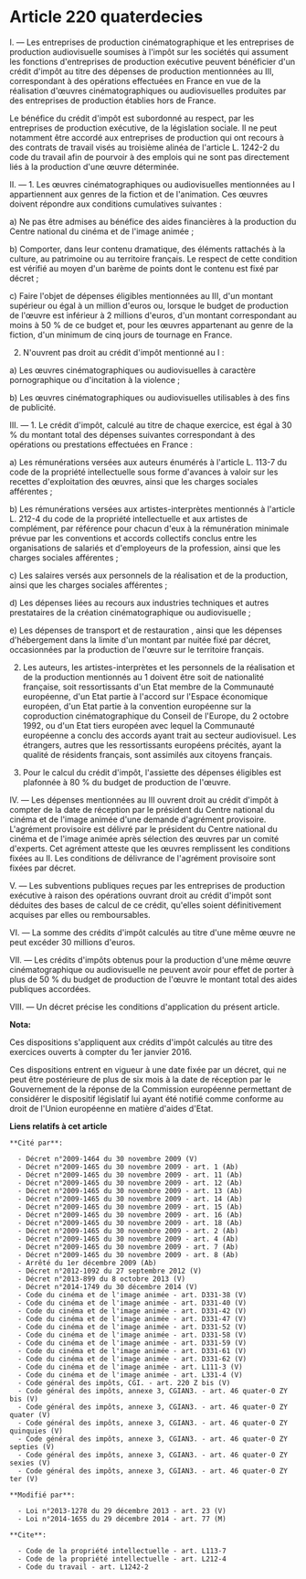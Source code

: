 # Article 220 quaterdecies

I. ― Les entreprises de production cinématographique et les entreprises de production audiovisuelle soumises à l'impôt sur
les sociétés qui assument les fonctions d'entreprises de production exécutive peuvent bénéficier d'un crédit d'impôt au titre
des dépenses de production mentionnées au III, correspondant à des opérations effectuées en France en vue de la réalisation
d'œuvres cinématographiques ou audiovisuelles produites par des entreprises de production établies hors de France. 

Le bénéfice du crédit d'impôt est subordonné au respect, par les entreprises de production exécutive, de la législation
sociale. Il ne peut notamment être accordé aux entreprises de production qui ont recours à des contrats de travail visés au
troisième alinéa de l'article L. 1242-2 du code du travail afin de pourvoir à des emplois qui ne sont pas directement liés à
la production d'une œuvre déterminée. 

II. ― 1. Les œuvres cinématographiques ou audiovisuelles mentionnées au I appartiennent aux genres de la fiction et de
l'animation. Ces œuvres doivent répondre aux conditions cumulatives suivantes : 

a) Ne pas être admises au bénéfice des aides financières à la production du Centre national du cinéma et de l'image animée ; 

b) Comporter, dans leur contenu dramatique, des éléments rattachés à la culture, au patrimoine ou au territoire français. Le
respect de cette condition est vérifié au moyen d'un barème de points dont le contenu est fixé par décret ; 

c) Faire l'objet de dépenses éligibles mentionnées au III, d'un montant supérieur ou égal à un million d'euros ou, lorsque le
budget de production de l'œuvre est inférieur à 2 millions d'euros, d'un montant correspondant au moins à 50 % de ce budget
et, pour les œuvres appartenant au genre de la fiction, d'un minimum de cinq jours de tournage en France. 

2. N'ouvrent pas droit au crédit d'impôt mentionné au I : 

a) Les œuvres cinématographiques ou audiovisuelles à caractère pornographique ou d'incitation à la violence ; 

b) Les œuvres cinématographiques ou audiovisuelles utilisables à des fins de publicité. 

III. ― 1. Le crédit d'impôt, calculé au titre de chaque exercice, est égal à 30 % du montant total des dépenses suivantes
correspondant à des opérations ou prestations effectuées en France : 

a) Les rémunérations versées aux auteurs énumérés à l'article L. 113-7 du code de la propriété intellectuelle sous forme
d'avances à valoir sur les recettes d'exploitation des œuvres, ainsi que les charges sociales afférentes ; 

b) Les rémunérations versées aux artistes-interprètes mentionnés à l'article L. 212-4 du code de la propriété intellectuelle
et aux artistes de complément, par référence pour chacun d'eux à la rémunération minimale prévue par les conventions et
accords collectifs conclus entre les organisations de salariés et d'employeurs de la profession, ainsi que les charges
sociales afférentes ; 

c) Les salaires versés aux personnels de la réalisation et de la production, ainsi que les charges sociales afférentes ; 

d) Les dépenses liées au recours aux industries techniques et autres prestataires de la création cinématographique ou
audiovisuelle ; 

e) Les dépenses de transport et de restauration , ainsi que les dépenses d'hébergement dans la limite d'un montant par nuitée
fixé par décret, occasionnées par la production de l'œuvre sur le territoire français. 

2. Les auteurs, les artistes-interprètes et les personnels de la réalisation et de la production mentionnés au 1 doivent être
soit de nationalité française, soit ressortissants d'un Etat membre de la Communauté européenne, d'un Etat partie à l'accord
sur l'Espace économique européen, d'un Etat partie à la convention européenne sur la coproduction cinématographique du
Conseil de l'Europe, du 2 octobre 1992, ou d'un Etat tiers européen avec lequel la Communauté européenne a conclu des accords
ayant trait au secteur audiovisuel. Les étrangers, autres que les ressortissants européens précités, ayant la qualité de
résidents français, sont assimilés aux citoyens français. 

3. Pour le calcul du crédit d'impôt, l'assiette des dépenses éligibles est plafonnée à 80 % du budget de production de
l'œuvre. 

IV. ― Les dépenses mentionnées au III ouvrent droit au crédit d'impôt à compter de la date de réception par le président du
Centre national du cinéma et de l'image animée d'une demande d'agrément provisoire. L'agrément provisoire est délivré par le
président du Centre national du cinéma et de l'image animée après sélection des œuvres par un comité d'experts. Cet agrément
atteste que les œuvres remplissent les conditions fixées au II. Les conditions de délivrance de l'agrément provisoire sont
fixées par décret.

V. ― Les subventions publiques reçues par les entreprises de production exécutive à raison des opérations ouvrant droit au
crédit d'impôt sont déduites des bases de calcul de ce crédit, qu'elles soient définitivement acquises par elles ou
remboursables. 

VI. ― La somme des crédits d'impôt calculés au titre d'une même œuvre ne peut excéder 30 millions d'euros. 

VII. ― Les crédits d'impôts obtenus pour la production d'une même œuvre cinématographique ou audiovisuelle ne peuvent avoir
pour effet de porter à plus de 50 % du budget de production de l'œuvre le montant total des aides publiques accordées. 

VIII. ― Un décret précise les conditions d'application du présent article.

**Nota:**

Ces dispositions s'appliquent aux crédits d'impôt calculés au titre des exercices ouverts à compter du 1er janvier 2016.

Ces dispositions entrent en vigueur à une date fixée par un décret, qui ne peut être postérieure de plus de six mois à la
date de réception par le Gouvernement de la réponse de la Commission européenne permettant de considérer le dispositif
législatif lui ayant été notifié comme conforme au droit de l'Union européenne en matière d'aides d'Etat.

**Liens relatifs à cet article**

	**Cité par**:

	  - Décret n°2009-1464 du 30 novembre 2009 (V)
	  - Décret n°2009-1465 du 30 novembre 2009 - art. 1 (Ab)
	  - Décret n°2009-1465 du 30 novembre 2009 - art. 11 (Ab)
	  - Décret n°2009-1465 du 30 novembre 2009 - art. 12 (Ab)
	  - Décret n°2009-1465 du 30 novembre 2009 - art. 13 (Ab)
	  - Décret n°2009-1465 du 30 novembre 2009 - art. 14 (Ab)
	  - Décret n°2009-1465 du 30 novembre 2009 - art. 15 (Ab)
	  - Décret n°2009-1465 du 30 novembre 2009 - art. 16 (Ab)
	  - Décret n°2009-1465 du 30 novembre 2009 - art. 18 (Ab)
	  - Décret n°2009-1465 du 30 novembre 2009 - art. 2 (Ab)
	  - Décret n°2009-1465 du 30 novembre 2009 - art. 4 (Ab)
	  - Décret n°2009-1465 du 30 novembre 2009 - art. 7 (Ab)
	  - Décret n°2009-1465 du 30 novembre 2009 - art. 8 (Ab)
	  - Arrêté du 1er décembre 2009 (Ab)
	  - Décret n°2012-1092 du 27 septembre 2012 (V)
	  - Décret n°2013-899 du 8 octobre 2013 (V)
	  - Décret n°2014-1749 du 30 décembre 2014 (V)
	  - Code du cinéma et de l'image animée - art. D331-38 (V)
	  - Code du cinéma et de l'image animée - art. D331-40 (V)
	  - Code du cinéma et de l'image animée - art. D331-42 (V)
	  - Code du cinéma et de l'image animée - art. D331-47 (V)
	  - Code du cinéma et de l'image animée - art. D331-52 (V)
	  - Code du cinéma et de l'image animée - art. D331-58 (V)
	  - Code du cinéma et de l'image animée - art. D331-59 (V)
	  - Code du cinéma et de l'image animée - art. D331-61 (V)
	  - Code du cinéma et de l'image animée - art. D331-62 (V)
	  - Code du cinéma et de l'image animée - art. L111-3 (V)
	  - Code du cinéma et de l'image animée - art. L331-4 (V)
	  - Code général des impôts, CGI. - art. 220 Z bis (V)
	  - Code général des impôts, annexe 3, CGIAN3. - art. 46 quater-0 ZY bis (V)
	  - Code général des impôts, annexe 3, CGIAN3. - art. 46 quater-0 ZY quater (V)
	  - Code général des impôts, annexe 3, CGIAN3. - art. 46 quater-0 ZY quinquies (V)
	  - Code général des impôts, annexe 3, CGIAN3. - art. 46 quater-0 ZY septies (V)
	  - Code général des impôts, annexe 3, CGIAN3. - art. 46 quater-0 ZY sexies (V)
	  - Code général des impôts, annexe 3, CGIAN3. - art. 46 quater-0 ZY ter (V)

	**Modifié par**:

	  - Loi n°2013-1278 du 29 décembre 2013 - art. 23 (V)
	  - Loi n°2014-1655 du 29 décembre 2014 - art. 77 (M)

	**Cite**:

	  - Code de la propriété intellectuelle - art. L113-7
	  - Code de la propriété intellectuelle - art. L212-4
	  - Code du travail - art. L1242-2
